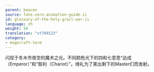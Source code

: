 ```yaml
---
parent: beacon
source: fate-zero-animation-guide-ii
id: glossary-of-the-holy-grail-war-ii
language: zh
weight: 50
translation: "vt789123"
category:
- magecraft-term
---
```


闪现于冬木市夜空的魔术之光。不同颜色光下的四和七意思“达成（Emperor）”和“胜利（Chariot）”。绮礼为了熏出剩下的Master们而发射。
